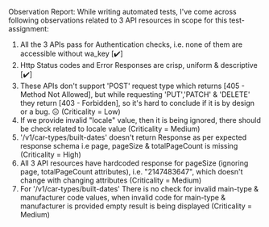 Observation Report:
While writing automated tests, I've come across following observations related to 3 API resources in scope for this test-assignment:

1. All the 3 APIs pass for Authentication checks, i.e. none of them are accessible without wa_key [✔️] 
2. Http Status codes and Error Responses are crisp, uniform & descriptive [✔️] 
3. These APIs don't support 'POST' request type which returns [405 - Method Not Allowed], but while requesting 'PUT','PATCH' & 'DELETE' they return [403 - Forbidden], so it's hard to conclude if it is by design or a bug. 😑 (Criticality = Low)
4. If we provide invalid "locale" value, then it is being ignored, there should be check related to locale value (Criticality = Medium)
5. '/v1/car-types/built-dates' doesn't return Response as per expected response schema i.e page, pageSize & totalPageCount is missing (Criticality = High)
6. All 3 API resources have hardcoded response for pageSize (ignoring page, totalPageCount attributes), i.e. "2147483647", which doesn't change with changing attributes (Criticality = Medium)
7. For '/v1/car-types/built-dates' There is no check for invalid main-type & manufacturer code values, when invalid code for main-type & manufacturer is provided empty result is being displayed (Criticality = Medium)